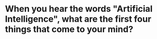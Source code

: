 # When you hear the words "Artificial Intelligence", what are the first four things that come to your mind?
